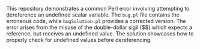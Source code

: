 This repository demonstrates a common Perl error involving attempting to dereference an undefined scalar variable. The `bug.pl` file contains the erroneous code, while `bugSolution.pl` provides a corrected version.  The error arises from the misuse of the double-dollar sigil ($$) which expects a reference, but receives an undefined value. The solution showcases how to properly check for undefined values before dereferencing.